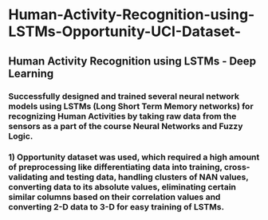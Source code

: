 # Human-Activity-Recognition-using-LSTMs-Opportunity-UCI-Dataset-
## Human Activity Recognition using LSTMs - Deep Learning
### Successfully designed and trained several neural network models using LSTMs (Long Short Term Memory networks) for recognizing Human Activities by taking raw data from the sensors as a part of the course Neural Networks and Fuzzy Logic.
### 1) Opportunity dataset was used, which required a high amount of preprocessing like differentiating data into training, cross-validating and testing data, handling clusters of NAN values, converting data to its absolute values, eliminating certain similar columns based on their correlation values and converting 2-D data to 3-D for easy training of LSTMs.
